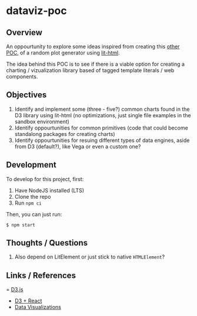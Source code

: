 # dataviz-poc

## Overview 
An oppourtunity to explore some ideas inspired from creating this [other POC](https://github.com/ProjectEvergreen/random-plot-generator), of a random plot generator using [lit-html](https://lit-html.polymer-project.org/).  

The idea behind this POC is to see if there is a viable option for creating a charting / vizualization library based of tagged template literals / web components.

## Objectives
1. Identify and implement some (three - five?) common charts found in the D3 library using lit-html (no optimizations, just single file examples in the sandbox environment)
1. Identify oppourtunities for common primitives (code that could become standalong packages for creating charts)
1. Identify oppourtunities for resuing different types of data engines, aside from D3 (default?), like Vega or even a custom one?

## Development
To develop for this project, first:
1. Have NodeJS installed (LTS)
1. Clone the repo
1. Run `npm ci`

Then, you can just run:
```shell
$ npm start
```

## Thoughts / Questions
1. Also depend on LitElement or just stick to native `HTMLElement`?


## Links / References
= [D3.js](https://d3js.org/)
- [D3 + React](https://www.youtube.com/watch?v=ladXdJ3KKd4)
- [Data Visualizations](https://www.youtube.com/watch?v=S1PDU2Ckt5w)